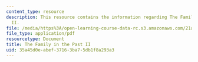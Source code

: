 ```yaml
---
content_type: resource
description: This resource contains the information regarding The Family in the Past
  II.
file: /media/https%3A/open-learning-course-data-rc.s3.amazonaws.com/21a-230j-the-contemporary-american-family-spring-2004/35a45d0eabef37163ba75db1f8a293a3_MIT21A_230JS04_familypast2.pdf
file_type: application/pdf
resourcetype: Document
title: The Family in the Past II
uid: 35a45d0e-abef-3716-3ba7-5db1f8a293a3
---
```

